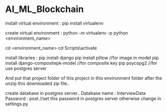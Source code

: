 # AI_ML_Blockchain

install virtual environment :
pip install virtualenv

create virtual environment :
python -m virtualenv -p python <environment_name>

cd <environment_name>
cd Scripts\activate

install libraries :
pip install django
pip install pillow    //for image in model
pip install django-compositepk-model   //for composite key
pip psycopg2   //for use postgres server

And put that project folder of this project in this environment folder after the unzip this downloaded zip file..


create database in postgres server..
Database name : InterviewData
Password : post    //set this password in postgres server otherwise change in settings.py

